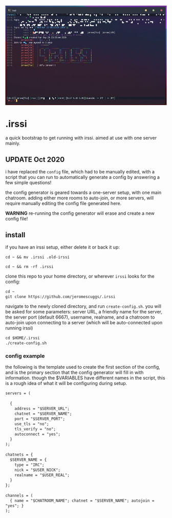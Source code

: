![jrmirc](./irssi.jpg)

# .irssi

a quick bootstrap to get running with irssi. aimed at use with one server mainly. 

## UPDATE Oct 2020

i have replaced the `config` file, which had to be manually edited, with
a script that you can run to automatically generate a config by answering a few
simple questions!

the config generator is geared towards a one-server setup, with one main
chatroom. adding either more rooms to auto-join, or more servers, will require
manually editing the config file generated here. 

**WARNING** re-running the config generator will erase and create a new config
file!

## install 

if you have an irssi setup, either delete it or back it up: 

```
cd ~ && mv .irssi .old-irssi
```

```
cd ~ && rm -rf .irssi 
```

clone this repo to your home directory, or wherever `irssi` looks for the config:

```
cd ~
git clone https://github.com/jeromescuggs/.irssi 
```

navigate to the newly cloned directory, and run `create-config.sh`. you will be
asked for some parameters: server URL, a friendly name for the server, the
server port (default 6667), username, realname, and a chatroom to auto-join upon
connecting to a server (which will be auto-connected upon running irssi)

```
cd $HOME/.irssi
./create-config.sh
```

### config example

the following is the template used to create the first section of the config,
and is the primary section that the config generator will fill in with
information. though the $VARIABLES have different names in the script, this is
a rough idea of what it will be configuring during setup.

```
servers = (

  {
    address = "$SERVER_URL";
    chatnet = "$SERVER_NAME";
    port = "$SERVER_PORT";
    use_tls = "no";
    tls_verify = "no";
    autoconnect = "yes";
  }
);

chatnets = {
  $SERVER_NAME = {
    type = "IRC";
    nick = "$USER_NICK";
    realname = "$USER_REAL";
  }
};

channels = (
  { name = "$CHATROOM_NAME"; chatnet = "$SERVER_NAME"; autojoin = "yes"; }
);
```
